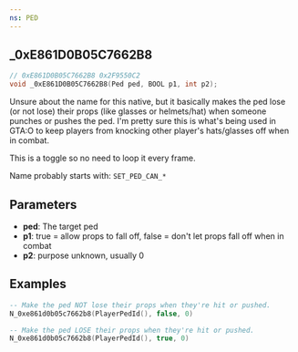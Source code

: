 ```yaml
---
ns: PED
---
```

## _0xE861D0B05C7662B8

```c
// 0xE861D0B05C7662B8 0x2F9550C2
void _0xE861D0B05C7662B8(Ped ped, BOOL p1, int p2);
```

Unsure about the name for this native, but it basically makes the ped lose (or not lose) their props (like glasses or helmets/hat) when someone punches or pushes the ped.
I'm pretty sure this is what's being used in GTA:O to keep players from knocking other player's hats/glasses off when in combat.

This is a toggle so no need to loop it every frame.

Name probably starts with: `SET_PED_CAN_*`

## Parameters
* **ped**: The target ped
* **p1**: true = allow props to fall off, false = don't let props fall off when in combat
* **p2**: purpose unknown, usually 0

## Examples
```lua
-- Make the ped NOT lose their props when they're hit or pushed.
N_0xe861d0b05c7662b8(PlayerPedId(), false, 0)

-- Make the ped LOSE their props when they're hit or pushed.
N_0xe861d0b05c7662b8(PlayerPedId(), true, 0)
```
